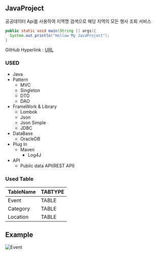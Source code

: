 ## JavaProject
공공데이터 Api를 사용하여 지역명 검색으로 해당 지역의 모든 행사 조회 서비스

````JAVA
public static void main(String [] args){
  System.out.println("Hellow My JavaProject");
}
``````

GitHub Hyperlink : [URL](https://github.com/rlavkgk45/javaproject_Event)

### USED
* Java
* Pattern
  * MVC
  * Singleton  
  * DTO
  * DAO
* FrameWork & Library
  * Lombok
  * Json
  * Json Simple
  * JDBC
* DataBase
  * OracleDB
* Plug In
  * Maven
    * Log4J
* API
  * Public data API(REST API)
  
### Used Table
TableName|TABTYPE|
---|---|
Event|TABLE|
Category|TABLE|
Location|TABLE|

## Example
![Event](https://user-images.githubusercontent.com/52446213/64935083-dceab800-d889-11e9-9411-6f99db8b3bba.PNG)
